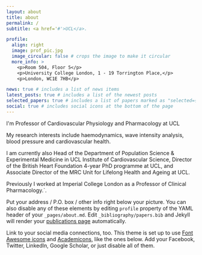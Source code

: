 ```yaml
---
layout: about
title: about
permalink: /
subtitle: <a href='#'>UCL</a>.

profile:
  align: right
  image: prof_pic.jpg
  image_circular: false # crops the image to make it circular
  more_info: >
    <p>Room 504, Floor 5</p>
    <p>University College London, 1 - 19 Torrington Place,</p>
    <p>London, WC1E 7HB</p>

news: true # includes a list of news items
latest_posts: true # includes a list of the newest posts
selected_papers: true # includes a list of papers marked as "selected={true}"
social: true # includes social icons at the bottom of the page
---
```


I'm Professor of Cardiovascular Physiology and Pharmacology at UCL

My research interests include haemodynamics, wave intensity analysis, blood pressure and cardiovascular health.

I am currently also Head of the Department of Population Science & Experimental Medicine in UCL Institute of Cardiovascular Science, Director of the British Heart Foundation 4-year PhD programme at UCL, and Associate Director of the MRC Unit for Lifelong Health and Ageing at UCL.

Previously I worked at Imperial College London as a Professor of Clinical Pharmacology.`. 

Put your address / P.O. box / other info right below your picture. You can also disable any of these elements by editing `profile` property of the YAML header of your `_pages/about.md`. Edit `_bibliography/papers.bib` and Jekyll will render your [publications page](/al-folio/publications/) automatically.

Link to your social media connections, too. This theme is set up to use [Font Awesome icons](https://fontawesome.com/) and [Academicons](https://jpswalsh.github.io/academicons/), like the ones below. Add your Facebook, Twitter, LinkedIn, Google Scholar, or just disable all of them.
